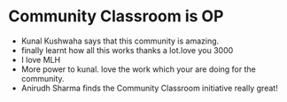 # Community Classroom is OP

- Kunal Kushwaha says that this community is amazing.
- finally learnt how all this works thanks a lot.love you 3000
- I love MLH
- More power to kunal. love the work which your are doing for the community.
- Anirudh Sharma finds the Community Classroom initiative really great!
